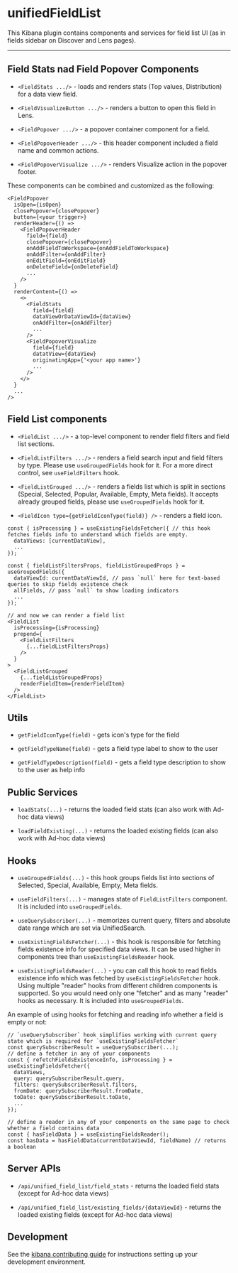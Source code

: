 # unifiedFieldList

This Kibana plugin contains components and services for field list UI (as in fields sidebar on Discover and Lens pages).

---

## Field Stats nad Field Popover Components

* `<FieldStats .../>` - loads and renders stats (Top values, Distribution) for a data view field.

* `<FieldVisualizeButton .../>` - renders a button to open this field in Lens.

* `<FieldPopover .../>` - a popover container component for a field.

* `<FieldPopoverHeader .../>` - this header component included a field name and common actions.

* `<FieldPopoverVisualize .../>` - renders Visualize action in the popover footer.

These components can be combined and customized as the following:
```
<FieldPopover 
  isOpen={isOpen}
  closePopover={closePopover}
  button={<your trigger>}
  renderHeader={() => 
    <FieldPopoverHeader 
      field={field}
      closePopover={closePopover}
      onAddFieldToWorkspace={onAddFieldToWorkspace}
      onAddFilter={onAddFilter}
      onEditField={onEditField}
      onDeleteField={onDeleteField}
      ...
    />
  }
  renderContent={() => 
    <>
      <FieldStats 
        field={field}
        dataViewOrDataViewId={dataView}
        onAddFilter={onAddFilter}
        ...
      />
      <FieldPopoverVisualize
        field={field}
        datatView={dataView}
        originatingApp={'<your app name>'}
        ...
      />
    </>
  }
  ...
/>
```

## Field List components

* `<FieldList .../>` - a top-level component to render field filters and field list sections.

* `<FieldListFilters .../>` - renders a field search input and field filters by type. Please use `useGroupedFields` hook for it. For a more direct control, see `useFieldFilters` hook.

* `<FieldListGrouped .../>` - renders a fields list which is split in sections (Special, Selected, Popular, Available, Empty, Meta fields). It accepts already grouped fields, please use `useGroupedFields` hook for it.

* `<FieldIcon type={getFieldIconType(field)} />` - renders a field icon.

```
const { isProcessing } = useExistingFieldsFetcher({ // this hook fetches fields info to understand which fields are empty.
  dataViews: [currentDataView],
  ...
});
  
const { fieldListFiltersProps, fieldListGroupedProps } = useGroupedFields({
  dataViewId: currentDataViewId, // pass `null` here for text-based queries to skip fields existence check
  allFields, // pass `null` to show loading indicators
  ...
});

// and now we can render a field list
<FieldList
  isProcessing={isProcessing}
  prepend={
    <FieldListFilters
      {...fieldListFiltersProps}
    />
  }
>
  <FieldListGrouped
    {...fieldListGroupedProps}
    renderFieldItem={renderFieldItem}
  />
</FieldList>
```

## Utils

* `getFieldIconType(field)` - gets icon's type for the field

* `getFieldTypeName(field)` - gets a field type label to show to the user

* `getFieldTypeDescription(field)` - gets a field type description to show to the user as help info

## Public Services

* `loadStats(...)` - returns the loaded field stats (can also work with Ad-hoc data views)

* `loadFieldExisting(...)` - returns the loaded existing fields (can also work with Ad-hoc data views)

## Hooks

* `useGroupedFields(...)` - this hook groups fields list into sections of Selected, Special, Available, Empty, Meta fields.
 
* `useFieldFilters(...)` - manages state of `FieldListFilters` component. It is included into `useGroupedFields`.

* `useQuerySubscriber(...)` - memorizes current query, filters and absolute date range which are set via UnifiedSearch.

* `useExistingFieldsFetcher(...)` - this hook is responsible for fetching fields existence info for specified data views. It can be used higher in components tree than `useExistingFieldsReader` hook.

* `useExistingFieldsReader(...)` - you can call this hook to read fields existence info which was fetched by `useExistingFieldsFetcher` hook. Using multiple "reader" hooks from different children components is supported. So you would need only one "fetcher" and as many "reader" hooks as necessary. It is included into `useGroupedFields`.

An example of using hooks for fetching and reading info whether a field is empty or not:

```
// `useQuerySubscriber` hook simplifies working with current query state which is required for `useExistingFieldsFetcher`
const querySubscriberResult = useQuerySubscriber(...);
// define a fetcher in any of your components
const { refetchFieldsExistenceInfo, isProcessing } = useExistingFieldsFetcher({
  dataViews,
  query: querySubscriberResult.query,
  filters: querySubscriberResult.filters,
  fromDate: querySubscriberResult.fromDate,
  toDate: querySubscriberResult.toDate,
  ...
});

// define a reader in any of your components on the same page to check whether a field contains data
const { hasFieldData } = useExistingFieldsReader();
const hasData = hasFieldData(currentDataViewId, fieldName) // returns a boolean
```

## Server APIs

* `/api/unified_field_list/field_stats` - returns the loaded field stats (except for Ad-hoc data views)

* `/api/unified_field_list/existing_fields/{dataViewId}` - returns the loaded existing fields (except for Ad-hoc data views)

## Development

See the [kibana contributing guide](https://github.com/elastic/kibana/blob/main/CONTRIBUTING.md) for instructions setting up your development environment.
